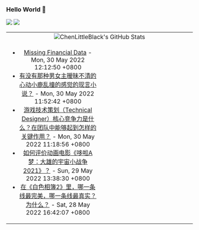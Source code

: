 ### Hello World 👋

[![](https://img.shields.io/badge/@ChenLittleBlack-1a6c81?style=flat&logo=java&logoColor=1a6c81&label=Java&colorA=ffffff)](https://www.java.com/)
[![](https://img.shields.io/badge/@ChenLittleBlack-41b883?style=flat&logo=vuedotjs&logoColor=41b883&label=Vue&colorA=ffffff)](https://cn.vuejs.org/)

<table>
<tr>
<td colspan="2" style="text-align: center;">
<img alt="ChenLittleBlack's GitHub Stats" src="https://github-readme-stats.vercel.app/api?username=ChenLittleBlack&show_icons=true&icon_color=CE1D2D&text_color=718096&bg_color=ffffff&hide_title=true" />
</td>
</tr>
<tr>
<td align="center" valign="middle">

<!-- START_SECTION:blog -->
* <a href='http://zhuanlan.zhihu.com/p/517848480?utm_campaign=rss&utm_medium=rss&utm_source=rss&utm_content=title' target='_blank'>Missing Financial Data</a> - Mon, 30 May 2022 12:12:50 +0800
* <a href='http://www.zhihu.com/question/515356903/answer/2352326613?utm_campaign=rss&utm_medium=rss&utm_source=rss&utm_content=title' target='_blank'>有没有那种男女主暧昧不清的心动小鹿乱撞的感觉的现言小说？</a> - Mon, 30 May 2022 11:52:42 +0800
* <a href='http://www.zhihu.com/question/534544209/answer/2507277531?utm_campaign=rss&utm_medium=rss&utm_source=rss&utm_content=title' target='_blank'>游戏技术策划（Technical Designer）核心竞争力是什么？在团队中能够起到怎样的关键作用？</a> - Mon, 30 May 2022 11:18:56 +0800
* <a href='http://www.zhihu.com/question/519952582/answer/2505693635?utm_campaign=rss&utm_medium=rss&utm_source=rss&utm_content=title' target='_blank'>如何评价动画电影《哆啦A梦：大雄的宇宙小战争2021》？</a> - Sun, 29 May 2022 13:38:30 +0800
* <a href='http://www.zhihu.com/question/25383860/answer/2495916520?utm_campaign=rss&utm_medium=rss&utm_source=rss&utm_content=title' target='_blank'>在《白色相簿2》里，哪一条线最完美，哪一条线最真实？为什么？</a> - Sat, 28 May 2022 16:42:07 +0800
<!-- END_SECTION:blog -->

</td>
<td valign="middle" width="50%">

<!-- START_SECTION:douban -->

<!-- END_SECTION:douban -->

</td>
</tr>
</table>
